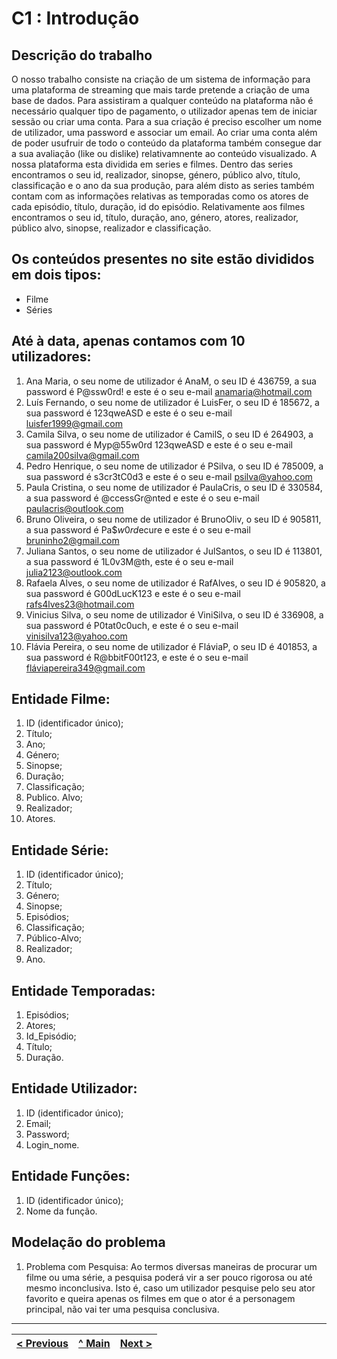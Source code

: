 # C1 : Introdução


## Descrição do trabalho

O nosso trabalho consiste na criação de um sistema de informação para uma plataforma de streaming que mais tarde pretende a criação de uma base de dados.
Para assistiram a qualquer conteúdo na plataforma não é necessário qualquer tipo de pagamento, o utilizador apenas tem de iniciar sessão ou criar uma conta. Para a sua criação é preciso escolher um nome de utilizador, uma password e associar um email. 
Ao criar uma conta além de poder usufruir de todo o conteúdo da plataforma também consegue dar a sua avaliação (like ou dislike) relativamnente ao conteúdo visualizado.
A nossa plataforma esta dividida em series e filmes.  Dentro das series encontramos o seu id, realizador, sinopse, género, público alvo, título, classificação e o ano da sua produção, para além disto as series também contam com as informações relativas as temporadas como os atores de cada episódio, título, duração, id do episódio. Relativamente aos filmes encontramos o seu id, título, duração, ano, género, atores, realizador, público alvo, sinopse, realizador e classificação.



## Os conteúdos presentes no site estão divididos em dois tipos: 
* Filme 
* Séries


## Até à data, apenas contamos com 10 utilizadores:
1.	Ana Maria, o seu nome de utilizador é AnaM, o seu ID é 436759, a sua password é P@ssw0rd! e este é o seu e-mail anamaria@hotmail.com  
2.	Luís Fernando, o seu nome de utilizador é LuisFer, o seu ID é 185672, a sua password é 123qweASD e este é o seu e-mail luisfer1999@gmail.com
3.	Camila Silva, o seu nome de utilizador é CamilS, o seu ID é 264903, a sua password é Myp@55w0rd 123qweASD e este é o seu e-mail camila200silva@gmail.com
4.	Pedro Henrique, o seu nome de utilizador é PSilva, o seu ID é 785009, a sua password é s3cr3tC0d3 e este é o seu e-mail psilva@yahoo.com
5.	Paula Cristina, o seu nome de utilizador é PaulaCris, o seu ID é 330584, a sua password é @ccessGr@nted e este é o seu e-mail paulacris@outlook.com
6.	Bruno Oliveira, o seu nome de utilizador é BrunoOliv, o seu ID é 905811, a sua password é Pa$$w0rd$ecure e este é o seu e-mail bruninho2@gmail.com
7.	Juliana Santos, o seu nome de utilizador é JulSantos, o seu ID é 113801, a sua password é 1L0v3M@th, este é o seu e-mail julia2123@outlook.com
8.	Rafaela Alves, o seu nome de utilizador é RafAlves, o seu ID é 905820, a sua password é G00dLucK123 e este é o seu e-mail rafs4lves23@hotmail.com
9.	Vinicius Silva, o seu nome de utilizador é ViniSilva, o seu ID é 336908, a sua password é P0tat0c0uch, e este é o seu e-mail vinisilva123@yahoo.com
10.	Flávia Pereira, o seu nome de utilizador é FláviaP, o seu ID é 401853, a sua password é R@bbitF00t123, e este é o seu e-mail fláviapereira349@gmail.com


## Entidade Filme:
1.	ID (identificador único);
2.	Título;
3.	Ano;
4.	Género;
5.	Sinopse;
6.	Duração;
7.	Classificação;
8.	Publico. Alvo;
9.	Realizador;
10.	Atores.

## Entidade Série:

1.	ID (identificador único);
2.	Título;
3.	Género;
4.	Sinopse;
5.	Episódios;
6.	Classificação;
7.	Público-Alvo;
8.	Realizador;
9.	Ano.

## Entidade Temporadas:

1. Episódios;
2. Atores;
3. Id_Episódio;
4. Título;
5. Duração.
   
## Entidade Utilizador:

1. ID (identificador único);
2. Email;
3. Password;
4. Login_nome.

## Entidade Funções:

 1. ID (identificador único);
 2. Nome da função.
   


## Modelação do problema

1. Problema com Pesquisa: Ao termos diversas maneiras de procurar um filme ou uma série, a pesquisa poderá vir a ser pouco rigorosa ou até mesmo inconclusiva. Isto é, caso um utilizador pesquise pelo seu ator favorito e queira apenas os filmes em que o ator é a personagem principal, não vai ter uma pesquisa conclusiva. 

---
[< Previous](rei00.md) | [^ Main](https://github.com/TCM22-SIBD-G02/TCM22-SIBD-G02) | [Next >](rei02.md)
:--- | :---: | ---: 
